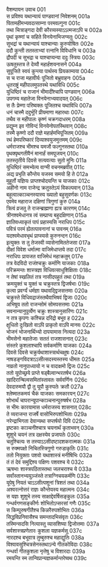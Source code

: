 वैशम्पायन उवाच	001  
स प्रविश्य यथान्यायं पाण्डवानां निवेशनम्	001a  
पितामहीमभ्यवदत्साम्ना परमवल्गुना	001c  
तथा चित्राङ्गदा देवी कौरव्यस्याऽऽत्मजाऽपि च	002a  
पृथां कृष्णां च सहिते विनयेनाभिजग्मतुः	002c  
सुभद्रां च यथान्यायं याश्चान्याः कुरुयोषितः	002e  
ददौ कुन्ती ततस्ताभ्यां रत्नानि विविधानि च	003a  
द्रौपदी च सुभद्रा च याश्चाप्यन्या ददुः स्त्रियः	003c  
ऊषतुस्तत्र ते देव्यौ महार्हशयनासने	004a  
सुपूजिते स्वयं कुन्त्या पार्थस्य प्रियकाम्यया	004c  
स च राजा महावीर्यः पूजितो बभ्रुवाहनः	005a  
धृतराष्ट्रं महीपालमुपतस्थे यथाविधि	005c  
युधिष्ठिरं च राजानं भीमादींश्चापि पाण्डवान्	006a  
उपगम्य महातेजा विनयेनाभ्यवादयत्	006c  
स तैः प्रेम्णा परिष्वक्तः पूजितश्च यथाविधि	007a  
धनं चास्मै ददुर्भूरि प्रीयमाणा महारथाः	007c  
तथैव स महीपालः कृष्णं चक्रगदाधरम्	008a  
प्रद्युम्न इव गोविन्दं विनयेनोपतस्थिवान्	008c  
तस्मै कृष्णो ददौ राज्ञे महार्हमभिपूजितम्	009a  
रथं हेमपरिष्कारं दिव्याश्वयुजमुत्तमम्	009c  
धर्मराजश्च भीमश्च यमजौ फल्गुनस्तथा	010a  
पृथक्पृथगतीवैनं मानार्हं समपूजयन्	010c  
ततस्तृतीये दिवसे सत्यवत्याः सुतो मुनिः	011a  
युधिष्ठिरं समभ्येत्य वाग्मी वचनमब्रवीत्	011c  
अद्य प्रभृति कौन्तेय यजस्व समयो हि ते	012a  
मुहूर्तो यज्ञियः प्राप्तश्चोदयन्ति च याजकाः	012c  
अहीनो नाम राजेन्द्र क्रतुस्तेऽयं विकल्पवान्	013a  
बहुत्वात्काञ्चनस्यास्य ख्यातो बहुसुवर्णकः	013c  
एवमेव महाराज दक्षिणां त्रिगुणां कुरु	014a  
त्रित्वं व्रजतु ते राजन्ब्राह्मणा ह्यत्र कारणम्	014c  
त्रीनश्वमेधानत्र त्वं सम्प्राप्य बहुदक्षिणान्	015a  
ज्ञातिवध्याकृतं पापं प्रहास्यसि नराधिप	015c  
पवित्रं परमं ह्येतत्पावनानां च पावनम्	016a  
यदश्वमेधावभृथं प्राप्स्यसे कुरुनन्दन	016c  
इत्युक्तः स तु तेजस्वी व्यासेनामिततेजसा	017a  
दीक्षां विवेश धर्मात्मा वाजिमेधाप्तये तदा	017c  
नराधिपः प्रायजत वाजिमेधं महाक्रतुम्	017e  
तत्र वेदविदो राजंश्चक्रुः कर्माणि याजकाः	018a  
परिक्रमन्तः शास्त्रज्ञा विधिवत्साधुशिक्षिताः	018c  
न तेषां स्खलितं तत्र नासीदपहुतं तथा	019a  
क्रमयुक्तं च युक्तं च चक्रुस्तत्र द्विजर्षभाः	019c  
कृत्वा प्रवर्ग्यं धर्मज्ञा यथावद्द्विजसत्तमाः	020a  
चक्रुस्ते विधिवद्राजंस्तथैवाभिषवं द्विजाः	020c  
अभिषूय ततो राजन्सोमं सोमपसत्तमाः	021a  
सवनान्यानुपूर्व्येण चक्रुः शास्त्रानुसारिणः	021c  
न तत्र कृपणः कश्चिन्न दरिद्रो बभूव ह	022a  
क्षुधितो दुःखितो वाऽपि प्राकृतो वाऽपि मानवः	022c  
भोजनं भोजनार्थिभ्यो दापयामास नित्यदा	023a  
भीमसेनो महातेजाः सततं राजशासनात्	023c  
संस्तरे कुशलाश्चापि सर्वकर्माणि याजकाः	024a  
दिवसे दिवसे चक्रुर्यथाशास्त्रार्थचक्षुषः	024c  
नाषडङ्गविदत्राऽऽसीत्सदस्यस्तस्य धीमतः	025a  
नाव्रतो नानुपाध्यायो न च वादाक्षमो द्विजः	025c  
ततो यूपोच्छ्रये प्राप्ते षड्बैल्वान्भरतर्षभ	026a  
खादिरान्बिल्वसमितांस्तावतः सर्ववर्णिनः	026c  
देवदारुमयौ द्वौ तु यूपौ कुरुपतेः क्रतौ	027a  
श्लेष्मातकमयं चैकं याजकाः समकारयन्	027c  
शोभार्थं चापरान्यूपान्काञ्चनान्पुरुषर्षभ	028a  
स भीमः कारयामास धर्मराजस्य शासनात्	028c  
ते व्यराजन्त राजर्षे वासोभिरुपशोभिताः	029a  
नरेन्द्राभिगता देवान्यथा सप्तर्षयो दिवि	029c  
इष्टकाः काञ्चनीश्चात्र चयनार्थं कृताभवन्	030a  
शुशुभे चयनं तत्र दक्षस्येव प्रजापतेः	030c  
चतुश्चित्यः स तस्याऽऽसीदष्टादशकरात्मकः	031a  
स रुक्मपक्षो निचितस्त्रिगुणो गरुडाकृतिः	031c  
ततो नियुक्ताः पशवो यथाशास्त्रं मनीषिभिः	032a  
तं तं देवं समुद्दिश्य पक्षिणः पशवश्च ये	032c  
ऋषभाः शास्त्रपठितास्तथा जलचराश्च ये	033a  
सर्वांस्तानभ्ययुञ्जंस्ते तत्राग्निचयकर्मणि	033c  
यूपेषु नियतं चाऽऽसीत्पशूनां त्रिशतं तथा	034a  
अश्वरत्नोत्तरं राज्ञः कौन्तेयस्य महात्मनः	034c  
स यज्ञः शुशुभे तस्य साक्षाद्देवर्षिसङ्कुलः	035a  
गन्धर्वगणसङ्कीर्णः शोभितोऽप्सरसां गणैः	035c  
स किम्पुरुषगीतैश्च किन्नरैरुपशोभितः	036a  
सिद्धविप्रनिवासैश्च समन्तादभिसंवृतः	036c  
तस्मिन्सदसि नित्यास्तु व्यासशिष्या द्विजोत्तमाः	037a  
सर्वशास्त्रप्रणेतारः कुशला यज्ञकर्मसु	037c  
नारदश्च बभूवात्र तुम्बुरुश्च महाद्युतिः	038a  
विश्वावसुश्चित्रसेनस्तथाऽन्ये गीतकोविदाः	038c  
गन्धर्वा गीतकुशला नृत्तेषु च विशारदाः	039a  
रमयन्ति स्म तान्विप्रान्यज्ञकर्मान्तरेष्वथ	039c  

